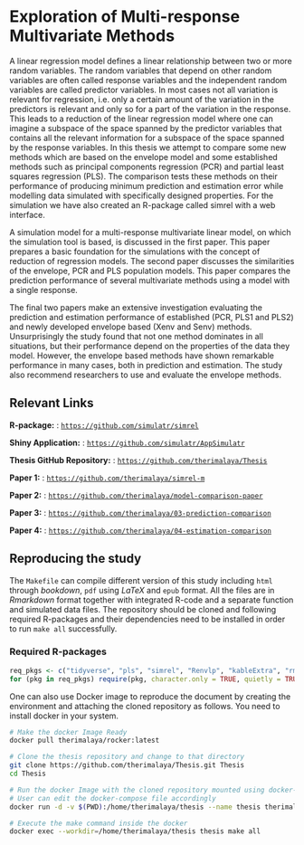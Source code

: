 # Exploration of Multi-response Multivariate Methods

A linear regression model defines a linear relationship between two or more random variables. The random variables that depend on other random variables are often called response variables and the independent random variables are called predictor variables. In most cases not all variation is relevant for regression, i.e. only a certain amount of the variation in the predictors is relevant and only so for a part of the variation in the response. This leads to a reduction of the linear regression model where one can imagine a subspace of the space spanned by the predictor variables that contains all the relevant information for a subspace of the space spanned by the response variables.
In this thesis we attempt to compare some new methods which are based on the envelope model and some established methods such as principal components regression (PCR) and partial least squares regression (PLS). The comparison tests these methods on their performance of producing minimum prediction and estimation error while modelling data simulated with specifically designed properties. For the simulation we have also created an R-package called simrel with a web interface.

A simulation model for a multi-response multivariate linear model, on which the simulation tool is based, is discussed in the first paper. This paper prepares a basic foundation for the simulations with the concept of reduction of regression models. The second paper discusses the similarities of the envelope, PCR and PLS population models. This paper compares the prediction performance of several multivariate methods using a model with a single response.

The final two papers make an extensive investigation evaluating the prediction and estimation performance of established (PCR, PLS1 and PLS2) and newly developed envelope based (Xenv and Senv) methods. Unsurprisingly the study found that not one method dominates in all situations, but their performance depend on the properties of the data they model. However, the envelope based methods have shown remarkable performance in many cases, both in prediction and estimation. The study also recommend researchers to use and evaluate the envelope methods.

## Relevant Links

**R-package:**
: [`https://github.com/simulatr/simrel`](https://github.com/simulatr/simrel)

**Shiny Application:**
: [`https://github.com/simulatr/AppSimulatr`](https://github.com/simulatr/AppSimulatr)

**Thesis GitHub Repository:**
: [`https://github.com/therimalaya/Thesis`](https://github.com/therimalaya/Thesis)

**Paper 1:**
: [`https://github.com/therimalaya/simrel-m`](https://github.com/therimalaya/simrel-m)

**Paper 2:**
: [`https://github.com/therimalaya/model-comparison-paper`](https://github.com/therimalaya/model-comparison-paper)

**Paper 3:**
: [`https://github.com/therimalaya/03-prediction-comparison`](https://github.com/therimalaya/03-prediction-comparison)

**Paper 4:**
: [`https://github.com/therimalaya/04-estimation-comparison`](https://github.com/therimalaya/04-estimation-comparison)

## Reproducing the study 

The `Makefile` can compile different version of this study including `html` through _bookdown_, `pdf` using _LaTeX_ and `epub` format. All the files are in _Rmarkdown_ format together with integrated R-code and a separate function and simulated data files. The repository should be cloned and following required R-packages and their dependencies need to be installed in order to run `make all` successfully.

### Required R-packages
```r
req_pkgs <- c("tidyverse", "pls", "simrel", "Renvlp", "kableExtra", "rmarkdown", "knitr")
for (pkg in req_pkgs) require(pkg, character.only = TRUE, quietly = TRUE, warn.conflicts = FALSE)
```

One can also use Docker image to reproduce the document by creating the environment and attaching the cloned repository as follows. You need to install docker in your system.

```sh
# Make the docker Image Ready
docker pull therimalaya/rocker:latest

# Clone the thesis repository and change to that directory
git clone https://github.com/therimalaya/Thesis.git Thesis
cd Thesis

# Run the docker Image with the cloned repository mounted using docker-compose
# User can edit the docker-compose file accordingly
docker run -d -v $(PWD):/home/therimalaya/thesis --name thesis therimalaya/rocker:latest

# Execute the make command inside the docker
docker exec --workdir=/home/therimalaya/thesis thesis make all
```
